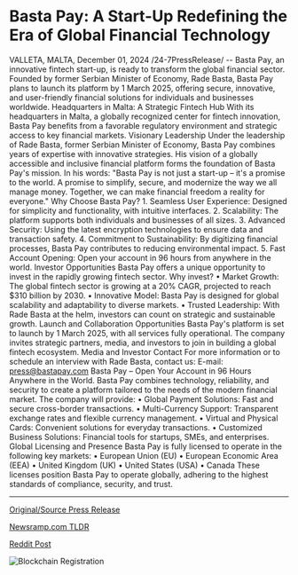 # Basta Pay: A Start-Up Redefining the Era of Global Financial Technology

VALLETA, MALTA, December 01, 2024 /24-7PressRelease/ -- Basta Pay, an innovative fintech start-up, is ready to transform the global financial sector. Founded by former Serbian Minister of Economy, Rade Basta, Basta Pay plans to launch its platform by 1 March 2025, offering secure, innovative, and user-friendly financial solutions for individuals and businesses worldwide.  Headquarters in Malta: A Strategic Fintech Hub  With its headquarters in Malta, a globally recognized center for fintech innovation, Basta Pay benefits from a favorable regulatory environment and strategic access to key financial markets.  Visionary Leadership  Under the leadership of Rade Basta, former Serbian Minister of Economy, Basta Pay combines years of expertise with innovative strategies. His vision of a globally accessible and inclusive financial platform forms the foundation of Basta Pay's mission.  In his words: "Basta Pay is not just a start-up – it's a promise to the world. A promise to simplify, secure, and modernize the way we all manage money. Together, we can make financial freedom a reality for everyone."  Why Choose Basta Pay?  	1.	Seamless User Experience: Designed for simplicity and functionality, with intuitive interfaces. 	2.	Scalability: The platform supports both individuals and businesses of all sizes. 	3.	Advanced Security: Using the latest encryption technologies to ensure data and transaction safety. 	4.	Commitment to Sustainability: By digitizing financial processes, Basta Pay contributes to reducing environmental impact. 	5.	Fast Account Opening: Open your account in 96 hours from anywhere in the world.  Investor Opportunities  Basta Pay offers a unique opportunity to invest in the rapidly growing fintech sector. Why invest? 	•	Market Growth: The global fintech sector is growing at a 20% CAGR, projected to reach $310 billion by 2030. 	•	Innovative Model: Basta Pay is designed for global scalability and adaptability to diverse markets. 	•	Trusted Leadership: With Rade Basta at the helm, investors can count on strategic and sustainable growth.  Launch and Collaboration Opportunities  Basta Pay's platform is set to launch by 1 March 2025, with all services fully operational. The company invites strategic partners, media, and investors to join in building a global fintech ecosystem.  Media and Investor Contact For more information or to schedule an interview with Rade Basta, contact us:  E-mail: press@bastapay.com  Basta Pay – Open Your Account in 96 Hours Anywhere in the World.  Basta Pay combines technology, reliability, and security to create a platform tailored to the needs of the modern financial market. The company will provide: 	•	Global Payment Solutions: Fast and secure cross-border transactions. 	•	Multi-Currency Support: Transparent exchange rates and flexible currency management. 	•	Virtual and Physical Cards: Convenient solutions for everyday transactions. 	•	Customized Business Solutions: Financial tools for startups, SMEs, and enterprises.  Global Licensing and Presence  Basta Pay is fully licensed to operate in the following key markets: 	•	European Union (EU) 	•	European Economic Area (EEA) 	•	United Kingdom (UK) 	•	United States (USA) 	•	Canada  These licenses position Basta Pay to operate globally, adhering to the highest standards of compliance, security, and trust. 

---

[Original/Source Press Release](https://www.24-7pressrelease.com/press-release/516697/basta-pay-a-start-up-redefining-the-era-of-global-financial-technology)
                    

[Newsramp.com TLDR](https://newsramp.com/curated-news/basta-pay-transforming-the-global-financial-sector-with-innovative-fintech-solutions/f5c44fef2ec13a2b6376bd6b8db8a9bb) 

 



[Reddit Post](https://www.reddit.com/r/StartupBusinessNews/comments/1h3ynk2/basta_pay_transforming_the_global_financial/) 



![Blockchain Registration](https://cdn.newsramp.app/24-7PressRelease/qrcode/2412/1/gluedmZe.webp)